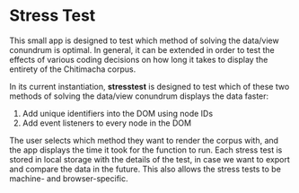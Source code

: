 # Stress Test
This small app is designed to test which method of solving the data/view conundrum is optimal. In general, it can be extended in order to test the effects of various coding decisions on how long it takes to display the entirety of the Chitimacha corpus.

In its current instantiation, **stresstest** is designed to test which of these two methods of solving the data/view conundrum displays the data faster:
1. Add unique identifiers into the DOM using node IDs
2. Add event listeners to every node in the DOM

The user selects which method they want to render the corpus with, and the app displays the time it took for the function to run. Each stress test is stored in local storage with the details of the test, in case we want to export and compare the data in the future. This also allows the stress tests to be machine- and browser-specific.
